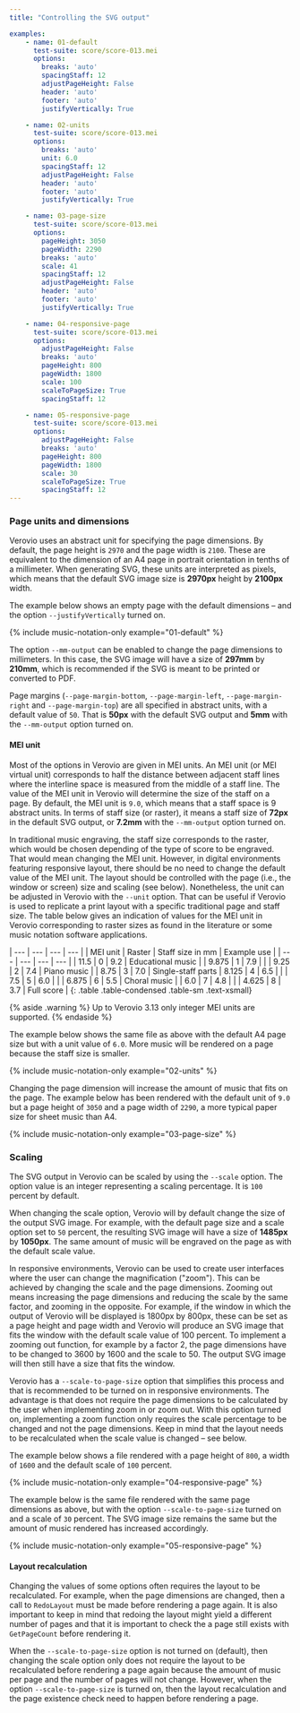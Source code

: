 ```yaml
---
title: "Controlling the SVG output"

examples:
    - name: 01-default
      test-suite: score/score-013.mei
      options:
        breaks: 'auto'
        spacingStaff: 12
        adjustPageHeight: False
        header: 'auto'
        footer: 'auto'
        justifyVertically: True

    - name: 02-units
      test-suite: score/score-013.mei
      options:
        breaks: 'auto'
        unit: 6.0
        spacingStaff: 12
        adjustPageHeight: False
        header: 'auto'
        footer: 'auto'
        justifyVertically: True

    - name: 03-page-size
      test-suite: score/score-013.mei
      options:
        pageHeight: 3050
        pageWidth: 2290
        breaks: 'auto'
        scale: 41
        spacingStaff: 12
        adjustPageHeight: False
        header: 'auto'
        footer: 'auto'
        justifyVertically: True

    - name: 04-responsive-page
      test-suite: score/score-013.mei
      options:
        adjustPageHeight: False
        breaks: 'auto'
        pageHeight: 800
        pageWidth: 1800
        scale: 100
        scaleToPageSize: True
        spacingStaff: 12

    - name: 05-responsive-page
      test-suite: score/score-013.mei
      options:
        adjustPageHeight: False
        breaks: 'auto'
        pageHeight: 800
        pageWidth: 1800
        scale: 30
        scaleToPageSize: True
        spacingStaff: 12
---
```


### Page units and dimensions

Verovio uses an abstract unit for specifying the page dimensions. By default, the page height is `2970` and the page width is `2100`. These are equivalent to the dimension of an A4 page in portrait orientation in tenths of a millimeter. When generating SVG, these units are interpreted as pixels, which means that the default SVG image size is **2970px** height by **2100px** width. 

The example below shows an empty page with the default dimensions – and the option `--justifyVertically` turned on.

{% include music-notation-only example="01-default" %}

The option `--mm-output` can be enabled to change the page dimensions to millimeters. In this case, the SVG image will have a size of **297mm** by **210mm**, which is recommended if the SVG is meant to be printed or converted to PDF.

Page margins (`--page-margin-bottom`,  `--page-margin-left`,  `--page-margin-right` and  `--page-margin-top`) are all specified in abstract units, with a default value of `50`. That is **50px** with the default SVG output and **5mm** with the `--mm-output` option turned on.

#### MEI unit

Most of the options in Verovio are given in MEI units. An MEI unit (or MEI virtual unit) corresponds to half the distance between adjacent staff lines where the interline space is measured from the middle of a staff line. The value of the MEI unit in Verovio will determine the size of the staff on a page. By default, the MEI unit is `9.0`, which means that a staff space is 9 abstract units. In terms of staff size (or raster), it means a staff size of **72px** in the default SVG output, or **7.2mm** with the `--mm-output` option turned on.
 
In traditional music engraving, the staff size corresponds to the raster, which would be chosen depending of the type of score to be engraved. That would mean changing the MEI unit. However, in digital environments featuring responsive layout, there should be no need to change the default value of the MEI unit. The layout should be controlled with the page (i.e., the window or screen) size and scaling (see below). Nonetheless, the unit can be adjusted in Verovio with the `--unit` option. That can be useful if Verovio is used to replicate a print layout with a specific traditional page and staff size. The table below gives an indication of values for the MEI unit in Verovio corresponding to raster sizes as found in the literature or some music notation software applications.

| --- | --- | --- | --- |
| MEI unit | Raster | Staff size in mm | Example use |
| --- | --- | --- | --- |
| 11.5 | 0 | 9.2 | Educational music |
| 9.875 | 1 | 7.9 | |
| 9.25 | 2 | 7.4 | Piano music |
| 8.75 | 3 | 7.0 | Single-staff parts
| 8.125 | 4 | 6.5 | |
| 7.5 | 5 | 6.0 | |
| 6.875 | 6 | 5.5 | Choral music |
| 6.0 | 7 | 4.8 | |
| 4.625 | 8 | 3.7 | Full score |
{: .table .table-condensed .table-sm .text-xsmall}

{% aside .warning %}
Up to Verovio 3.13 only integer MEI units are supported.
{% endaside %}

The example below shows the same file as above with the default A4 page size but with a unit value of `6.0`. More music will be rendered on a page because the staff size is smaller.

{% include music-notation-only example="02-units" %}

Changing the page dimension will increase the amount of music that fits on the page. The example below has been rendered with the default unit of `9.0` but a page height of `3050` and a page width of `2290`, a more typical paper size for sheet music than A4.

{% include music-notation-only example="03-page-size" %}

### Scaling

The SVG output in Verovio can be scaled by using the `--scale` option. The option value is an integer representing a scaling percentage. It is `100` percent by default.

When changing the scale option, Verovio will by default change the size of the output SVG image. For example, with the default page size and a scale option set to `50` percent, the resulting SVG image will have a size of **1485px** by **1050px**. The same amount of music will be engraved on the page as with the default scale value.

In responsive environments, Verovio can be used to create user interfaces where the user can change the magnification ("zoom"). This can be achieved by changing the scale and the page dimensions. Zooming out means increasing the page dimensions and reducing the scale by the same factor, and zooming in the opposite. For example, if the window in which the output of Verovio will be displayed is 1800px by 800px, these can be set as a page height and page width and Verovio will produce an SVG image that fits the window with the default scale value of 100 percent. To implement a zooming out function, for example by a factor 2, the page dimensions have to be changed to 3600 by 1600 and the scale to 50. The output SVG image will then still have a size that fits the window.

Verovio has a `--scale-to-page-size` option that simplifies this process and that is recommended to be turned on in responsive environments. The advantage is that does not require the page dimensions to be calculated by the user when implementing zoom in or zoom out. With this option turned on, implementing a zoom function only requires the scale percentage to be changed and not the page dimensions. Keep in mind that the layout needs to be recalculated when the scale value is changed – see below.

The example below shows a file rendered with a page height of `800`, a width of `1600` and the default scale of `100` percent.

{% include music-notation-only example="04-responsive-page" %}

The example below is the same file rendered with the same page dimensions as above, but with the option `--scale-to-page-size` turned on and a scale of `30` percent. The SVG image size remains the same but the amount of music rendered has increased accordingly.

{% include music-notation-only example="05-responsive-page" %}

#### Layout recalculation

Changing the values of some options often requires the layout to be recalculated. For example, when the page dimensions are changed, then a call to `RedoLayout` must be made before rendering a page again. It is also important to keep in mind that redoing the layout might yield a different number of pages and that it is important to check the a page still exists with `GetPageCount` before rendering it.

When the `--scale-to-page-size` option is not turned on (default), then changing the scale option only does not require the layout to be recalculated before rendering a page again because the amount of music per page and the number of pages will not change. However, when the option `--scale-to-page-size` is turned on, then the layout recalculation and the page existence check need to happen before rendering a page.
